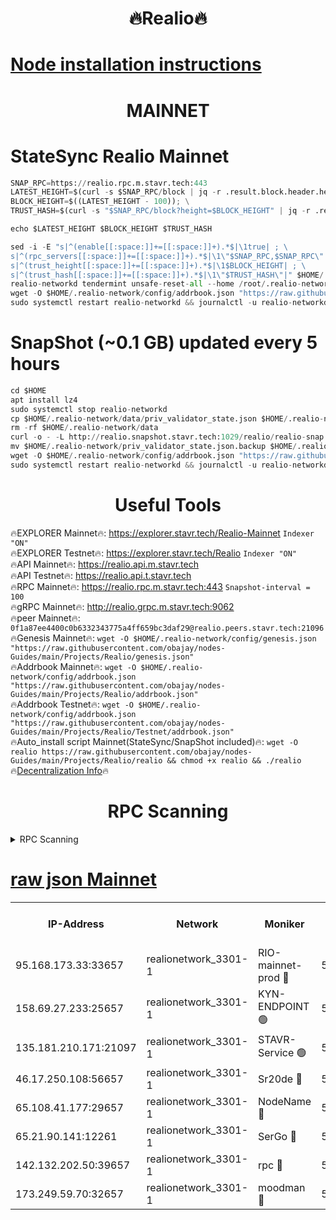 <h1 align="center"> 🔥Realio🔥</h1>

[Node installation instructions](https://github.com/obajay/nodes-Guides/tree/main/Projects/Realio)
=

<h1 align="center"> MAINNET</h1>

# StateSync Realio Mainnet
```python
SNAP_RPC=https://realio.rpc.m.stavr.tech:443
LATEST_HEIGHT=$(curl -s $SNAP_RPC/block | jq -r .result.block.header.height); \
BLOCK_HEIGHT=$((LATEST_HEIGHT - 100)); \
TRUST_HASH=$(curl -s "$SNAP_RPC/block?height=$BLOCK_HEIGHT" | jq -r .result.block_id.hash)

echo $LATEST_HEIGHT $BLOCK_HEIGHT $TRUST_HASH

sed -i -E "s|^(enable[[:space:]]+=[[:space:]]+).*$|\1true| ; \
s|^(rpc_servers[[:space:]]+=[[:space:]]+).*$|\1\"$SNAP_RPC,$SNAP_RPC\"| ; \
s|^(trust_height[[:space:]]+=[[:space:]]+).*$|\1$BLOCK_HEIGHT| ; \
s|^(trust_hash[[:space:]]+=[[:space:]]+).*$|\1\"$TRUST_HASH\"|" $HOME/.realio-network/config/config.toml
realio-networkd tendermint unsafe-reset-all --home /root/.realio-network
wget -O $HOME/.realio-network/config/addrbook.json "https://raw.githubusercontent.com/obajay/nodes-Guides/main/Projects/Realio/addrbook.json"
sudo systemctl restart realio-networkd && journalctl -u realio-networkd -f -o cat
```
# SnapShot (~0.1 GB) updated every 5 hours
```python
cd $HOME
apt install lz4
sudo systemctl stop realio-networkd
cp $HOME/.realio-network/data/priv_validator_state.json $HOME/.realio-network/priv_validator_state.json.backup
rm -rf $HOME/.realio-network/data
curl -o - -L http://realio.snapshot.stavr.tech:1029/realio/realio-snap.tar.lz4 | lz4 -c -d - | tar -x -C $HOME/.realio-network --strip-components 2
mv $HOME/.realio-network/priv_validator_state.json.backup $HOME/.realio-network/data/priv_validator_state.json
wget -O $HOME/.realio-network/config/addrbook.json "https://raw.githubusercontent.com/obajay/nodes-Guides/main/Projects/Realio/addrbook.json"
sudo systemctl restart realio-networkd && journalctl -u realio-networkd -f -o cat
```
 <h1 align="center"> Useful Tools</h1>

🔥EXPLORER Mainnet🔥:       https://explorer.stavr.tech/Realio-Mainnet  `Indexer "ON"` \
🔥EXPLORER Testnet🔥:         https://explorer.stavr.tech/Realio             `Indexer "ON"` \
🔥API Mainnet🔥:                    https://realio.api.m.stavr.tech \
🔥API Testnet🔥:                      https://realio.api.t.stavr.tech \
🔥RPC Mainnet🔥:                   https://realio.rpc.m.stavr.tech:443              `Snapshot-interval = 100` \
🔥gRPC Mainnet🔥:                 http://realio.grpc.m.stavr.tech:9062 \
🔥peer Mainnet🔥:                   `0f1a87ee4400c0b6332343775a4ff659bc3daf29@realio.peers.stavr.tech:21096` \
🔥Genesis Mainnet🔥:     ```wget -O $HOME/.realio-network/config/genesis.json "https://raw.githubusercontent.com/obajay/nodes-Guides/main/Projects/Realio/genesis.json"``` \
🔥Addrbook Mainnet🔥:    ```wget -O $HOME/.realio-network/config/addrbook.json "https://raw.githubusercontent.com/obajay/nodes-Guides/main/Projects/Realio/addrbook.json"``` \
🔥Addrbook Testnet🔥:    ```wget -O $HOME/.realio-network/config/addrbook.json "https://raw.githubusercontent.com/obajay/nodes-Guides/main/Projects/Realio/Testnet/addrbook.json"``` \
🔥Auto_install script Mainnet(StateSync/SnapShot included)🔥: ```wget -O realio https://raw.githubusercontent.com/obajay/nodes-Guides/main/Projects/Realio/realio && chmod +x realio && ./realio``` \
🔥[Decentralization Info](https://github.com/obajay/StateSync-snapshots/tree/main/Projects/Realio/Decentralization)🔥

<h1 align="center"> RPC Scanning</h1>


<details>
<summary>RPC Scanning</summary>

<h2 align="center"> We scan nodes in real time every 4 hours. And we provide the final result of RPC endpoints.
We cannot influence the operation of these nodes in any way. </h2>


```python
If Voting Power is higher than 0 --> then the Node is a validator of the network and may be subject to attack and be a potential threat to the chain.
```
```python
We marked such validators with a red symbol
```

</details>

[raw json Mainnet](https://rpc-check.realiom.stavr.tech/realiom/rpc-realiom-result.json)
=


<table><tr><th>IP-Address</th><th>Network</th><th>Moniker</th><th>Latest Block Height</th><th>Earliest Block Height</th><th>Catching Up</th><th>Tx Index</th><th>Voting Power</th><th>Scan Time</th></tr><tr><td>95.168.173.33:33657</td><td>realionetwork_3301-1</td><td>RIO-mainnet-prod 🔴</td><td>5278604</td><td>3944101</td><td>False</td><td>on</td><td>70928</td><td>2024-02-18T16:29:13.524045808UTC</td></tr><tr><td>158.69.27.233:25657</td><td>realionetwork_3301-1</td><td>KYN-ENDPOINT 🟢</td><td>5278605</td><td>4224001</td><td>False</td><td>on</td><td>0</td><td>2024-02-18T16:29:19.676376929UTC</td></tr><tr><td>135.181.210.171:21097</td><td>realionetwork_3301-1</td><td>STAVR-Service 🟢</td><td>5278604</td><td>4747001</td><td>False</td><td>on</td><td>0</td><td>2024-02-18T16:29:14.284444138UTC</td></tr><tr><td>46.17.250.108:56657</td><td>realionetwork_3301-1</td><td>Sr20de 🔴</td><td>5278604</td><td>5047701</td><td>False</td><td>on</td><td>128795</td><td>2024-02-18T16:29:13.965504897UTC</td></tr><tr><td>65.108.41.177:29657</td><td>realionetwork_3301-1</td><td>NodeName 🔴</td><td>5278605</td><td>5095001</td><td>False</td><td>off</td><td>409033</td><td>2024-02-18T16:29:16.919950869UTC</td></tr><tr><td>65.21.90.141:12261</td><td>realionetwork_3301-1</td><td>SerGo 🔴</td><td>5278604</td><td>5178604</td><td>False</td><td>off</td><td>88891</td><td>2024-02-18T16:29:13.263120401UTC</td></tr><tr><td>142.132.202.50:39657</td><td>realionetwork_3301-1</td><td>rpc 🔴</td><td>5278604</td><td>5178604</td><td>False</td><td>off</td><td>1888837</td><td>2024-02-18T16:29:14.559746288UTC</td></tr><tr><td>173.249.59.70:32657</td><td>realionetwork_3301-1</td><td>moodman 🔴</td><td>5278605</td><td>5178605</td><td>False</td><td>off</td><td>107597</td><td>2024-02-18T16:29:19.975101231UTC</td></tr></table>
